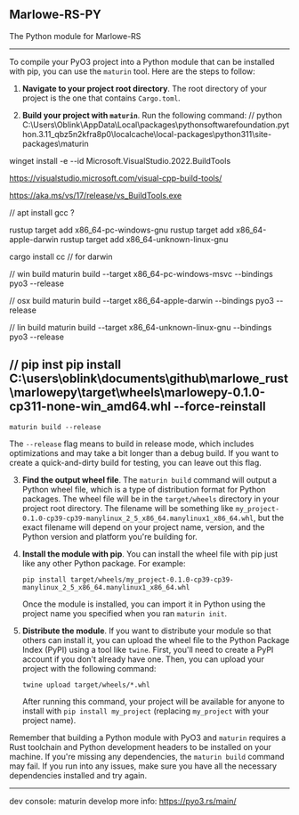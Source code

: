 ## Marlowe-RS-PY

The Python module for Marlowe-RS

---


To compile your PyO3 project into a Python module that can be installed with pip, you can use the `maturin` tool. Here are the steps to follow:

1. **Navigate to your project root directory**. The root directory of your project is the one that contains `Cargo.toml`.

2. **Build your project with `maturin`**. Run the following command:
// python C:\Users\Oblink\AppData\Local\packages\pythonsoftwarefoundation.python.3.11_qbz5n2kfra8p0\localcache\local-packages\python311\site-packages\maturin

winget install -e --id Microsoft.VisualStudio.2022.BuildTools

https://visualstudio.microsoft.com/visual-cpp-build-tools/

https://aka.ms/vs/17/release/vs_BuildTools.exe


// apt install gcc ?


 rustup target add x86_64-pc-windows-gnu 
 rustup target add x86_64-apple-darwin
 rustup target add x86_64-unknown-linux-gnu
 
 cargo install cc // for darwin

// win build
maturin build --target x86_64-pc-windows-msvc --bindings pyo3 --release 

// osx build
maturin build --target x86_64-apple-darwin --bindings pyo3 --release

// lin build
maturin build --target x86_64-unknown-linux-gnu --bindings pyo3 --release

// pip inst
pip install C:\users\oblink\documents\github\marlowe_rust\marlowepy\target\wheels\marlowepy-0.1.0-cp311-none-win_amd64.whl --force-reinstall
---

   ```shell
   maturin build --release
   ```

   The `--release` flag means to build in release mode, which includes optimizations and may take a bit longer than a debug build. If you want to create a quick-and-dirty build for testing, you can leave out this flag.

3. **Find the output wheel file**. The `maturin build` command will output a Python wheel file, which is a type of distribution format for Python packages. The wheel file will be in the `target/wheels` directory in your project root directory. The filename will be something like `my_project-0.1.0-cp39-cp39-manylinux_2_5_x86_64.manylinux1_x86_64.whl`, but the exact filename will depend on your project name, version, and the Python version and platform you're building for.

4. **Install the module with pip**. You can install the wheel file with pip just like any other Python package. For example:

   ```shell
   pip install target/wheels/my_project-0.1.0-cp39-cp39-manylinux_2_5_x86_64.manylinux1_x86_64.whl
   ```

   Once the module is installed, you can import it in Python using the project name you specified when you ran `maturin init`.

5. **Distribute the module**. If you want to distribute your module so that others can install it, you can upload the wheel file to the Python Package Index (PyPI) using a tool like `twine`. First, you'll need to create a PyPI account if you don't already have one. Then, you can upload your project with the following command:

   ```shell
   twine upload target/wheels/*.whl
   ```

   After running this command, your project will be available for anyone to install with `pip install my_project` (replacing `my_project` with your project name).

Remember that building a Python module with PyO3 and `maturin` requires a Rust toolchain and Python development headers to be installed on your machine. If you're missing any dependencies, the `maturin build` command may fail. If you run into any issues, make sure you have all the necessary dependencies installed and try again.



---

dev console: maturin develop
more info: https://pyo3.rs/main/

